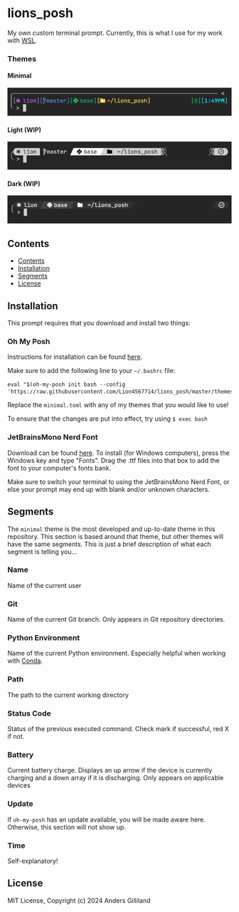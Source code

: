 # lions_posh
My own custom terminal prompt. Currently, this is what I use for my work with [WSL](https://en.wikipedia.org/wiki/Windows_Subsystem_for_Linux).

### Themes
#### Minimal
![lions_posh_example](./previews/minimal_example.png)

#### Light (WIP)
![lions_posh_example](./previews/light_example.png)

#### Dark (WIP)
![lions_posh_example](./previews/dark_example.png)

## Contents
- [Contents](#contents)
- [Installation](#installation)
- [Segments](#segments)
- [License](#license)


## Installation
This prompt requires that you download and install two things:

### Oh My Posh
Instructions for installation can be found [here](https://ohmyposh.dev/).

Make sure to add the following line to your `~/.bashrc` file:
```shell
eval "$(oh-my-posh init bash --config 'https://raw.githubusercontent.com/Lion4567714/lions_posh/master/themes/minimal.toml')"
```

Replace the `minimal.toml` with any of my themes that you would like to use!

To ensure that the changes are put into effect, try using `$ exec bash`

### JetBrainsMono Nerd Font
Download can be found [here](https://www.nerdfonts.com/font-downloads). To install (for Windows computers), press the Windows key and type "Fonts". Drag the .ttf files into that box to add the font to your computer's fonts bank. 

Make sure to switch your terminal to using the JetBrainsMono Nerd Font, or else your prompt may end up with blank and/or unknown characters.


## Segments
The `minimal` theme is the most developed and up-to-date theme in this repository. This section is based around that theme, but other themes will have the same segments. This is just a brief description of what each segment is telling you...

### Name
Name of the current user

### Git
Name of the current Git branch. Only appears in Git repository directories.

### Python Environment
Name of the current Python environment. Especially helpful when working with [Conda](https://www.anaconda.com/download).

### Path
The path to the current working directory

### Status Code
Status of the previous executed command. Check mark if successful, red X if not.

### Battery
Current battery charge. Displays an up arrow if the device is currently charging and a down array if it is discharging. Only appears on applicable devices

### Update
If `oh-my-posh` has an update available, you will be made aware here. Otherwise, this section will not show up.

### Time
Self-explanatory!



## License
MIT License, Copyright (c) 2024 Anders Gilliland
